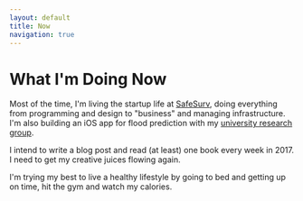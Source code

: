 ```yaml
---
layout: default
title: Now
navigation: true
---
```


# What I'm Doing Now

Most of the time, I'm living the startup life at [SafeSurv][1], doing everything
from programming and design to "business" and managing infrastructure. I'm also
building an iOS app for flood prediction with my [university research group][2].

I intend to write a blog post and read (at least) one book every week in 2017. I
need to get my creative juices flowing again.

I'm trying my best to live a healthy lifestyle by going to bed and getting up on
time, hit the gym and watch my calories.

[1]: https://safesurv.com
[2]: http://climate.cae.tntech.edu/climate_web

